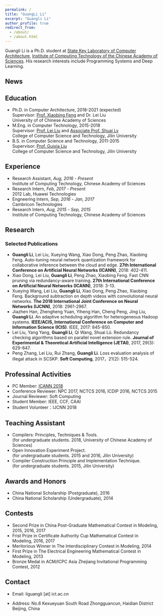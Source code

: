 ```yaml
---
permalink: /
title: "GuangLi Li"
excerpt: "Guangli Li"
author_profile: true
redirect_from: 
  - /about/
  - /about.html
---
```


Guangli Li is a Ph.D. student at [State Key Laboratory of Computer Architecture][5], [Institute of Computing Technology of the Chinese Academy of Sciences][4]. His research interests include Programming Systems and Deep Learning.

## News 

## Education
* Ph.D. in Computer Architecture, 2018-2021 (expected)  
  Supervisor: [Prof. Xiaobing Feng][3] and Dr. Lei Liu  
  University of of Chinese Academy of Sciences
* M.Eng. in Computer Technology, 2015-2018  
  Supervisor: [Prof. Lei Liu][1] and [Associate Prof. Shuai Lv][2]  
  College of Computer Science and Technology, Jilin University  
* B.S. in Computer Science and Technology, 2011-2015  
  Supervisor: [Prof. Guixia Liu][7]  
  College of Computer Science and Technology, Jilin University  

## Experience
- Research Assistant, *Aug, 2016* - *Present*  
  Institute of Computing Technology, Chinese Academy of Sciences
- Research Intern, *Feb, 2017* - *Present*  
  2012 Lab, Huawei Technologies
- Engneering Intern, *Sep, 2016* - *Jan, 2017*  
  Cambricon Technologies
- Research Intern, *Aug, 2015* - *Sep, 2015*  
  Institute of Computing Technology, Chinese Academy of Sciences

## Research

### Selected Publications
* **Guangli Li**, Lei Liu, Xueying Wang, Xiao Dong, Peng Zhao, Xiaobing Feng. Auto-tuning neural network quantization framework for collaborative inference between the cloud and edge. **27th International Conference on Artificial Neural Networks (ICANN)**, 2018: 402-411.
* Xiao Dong, Lei Liu, **Guangli Li**, Peng Zhao, Xiaobing Feng. Fast CNN pruning via redundancy-aware training. **27th International Conference on Artificial Neural Networks (ICANN)**, 2018: 3-13.
* Xueying Wang, Lei Liu, **Guangli Li**, Xiao Dong, Peng Zhao, Xiaobing Feng. Background subtraction on depth videos with convolutional neural networks. **The 2018 International Joint Conference on Neural Networks (IJCNN)**, 2018: 2961-2967.
* Jiazhen Han, Zhengheng Yuan, Yiheng Han, Cheng Peng, Jing Liu, **Guangli Li**. An adaptive scheduling algorithm for heterogeneous Hadoop systems. **IEEE/ACIS, International Conference on Computer and Information Science (ICIS)**. IEEE, 2017: 845-850.
* Lei Liu, Yang Yang, **Guangli Li**, Qi Wang, Shuai Lü. Redundancy checking algorithms based on parallel novel extension rule. **Journal of Experimental & Theoretical Artificial Intelligence (JETAI)**, 2017, 29(3): 629-647.
* Peng Zhang, Lei Liu, Rui Zhang, **Guangli Li**. Loss evaluation analysis of illegal attack in SCSKP. **Soft Computing**, 2017，21(2): 515-524.

## Professinal Activities
* PC Member: [ICANN 2018][6]
* Conference Reviewer: NPC 2017, NCTCS 2016, ICDIP 2016, NCTCS 2015
* Journal Reviewer: Soft Computing
* Student Member: IEEE, CCF, CAAI
* Student Volunteer：IJCNN 2018

## Teaching Assistant
* Compilers: Principles, Techniques & Tools.   
  (for undergraduate students. 2018, University of Chinese Academy of Sciences)
* Open Innovation Experiment Project.   
  (for undergraduate students. 2015 and 2016, Jilin University)
* Compiler Construction Principle and Implementation Technique.   
  (for undergraduate students. 2015, Jilin University)

## Awards and Honors
* China National Scholarship (Postgraduate), 2016
* China National Scholarship (Undergraduate), 2014

## Contests
* Second Prize in China Post-Graduate Mathematical Contest in Modeling, 2015, 2016, 2017
* Frist Prize in Certificate Authority Cup Mathematical Contest in Modeling, 2016, 2017
* Meritorious Winner in The Interdisciplinary Contest in Modeling, 2014
* First Prize in The Electrical Engineering Mathematical Contest in Modeling, 2013
* Bronze Medal in ACM/ICPC Asia Zhejiang Invitational Programming Contest, 2012

## Contact
* Email: liguangli [at] ict.ac.cn
* Address: No.6 Kexueyuan South Road Zhongguancun, Haidian District Beijing, China

  [1]:http://ccst.jlu.edu.cn/info/1026/2144.htm
  [2]:http://ccst.jlu.edu.cn/info/1028/2176.htm
  [3]:http://people.ucas.ac.cn/~fengxiaobing
  [4]:http://www.ict.ac.cn/
  [5]:http://www.carch.ac.cn/
  [6]:https://e-nns.org/icann2018/index.php/organization/programme-committee/
  [7]:http://ccst.jlu.edu.cn/info/1026/2150.htm
